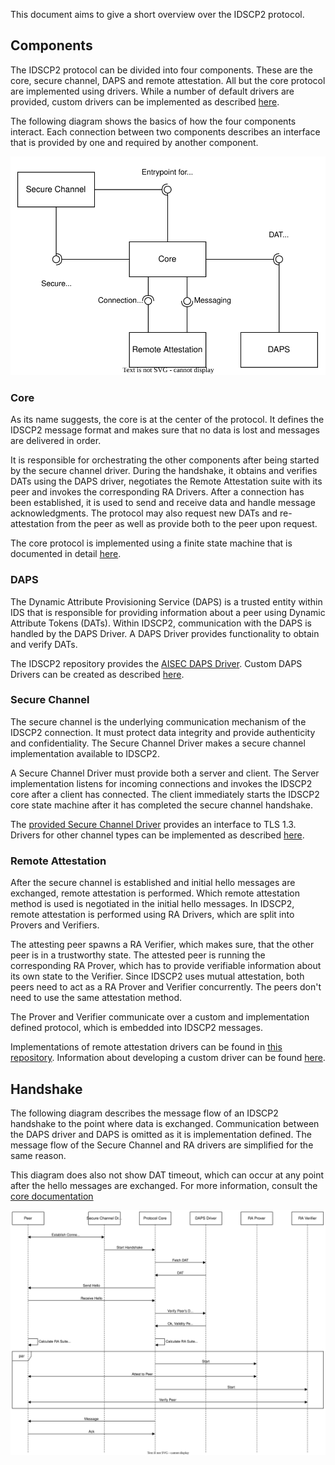This document aims to give a short overview over the IDSCP2 protocol.

## Components

The IDSCP2 protocol can be divided into four components.
These are the core, secure channel, DAPS and remote attestation.
All but the core protocol are implemented using drivers.
While a number of default drivers are provided, custom drivers can be implemented as described
[here](IDSCP2-Driver-Development).

The following diagram shows the basics of how the four components interact.
Each connection between two components describes an interface that is provided by one and required by another component.

![](images/components.drawio.svg)

### Core

As its name suggests, the core is at the center of the protocol.
It defines the IDSCP2 message format and makes sure that no data is lost and messages are
delivered in order.

It is responsible for orchestrating the other components after being started by the secure channel
driver.
During the handshake, it obtains and verifies DATs using the DAPS driver, negotiates the Remote
Attestation suite with its peer and invokes the corresponding RA Drivers.
After a connection has been established, it is used to send and receive data and handle message
acknowledgments.
The protocol may also request new DATs and re-attestation from the peer as well as provide both to
the peer upon request.

The core protocol is implemented using a finite state machine that is documented in detail
[here](IDSCP2-Core).

### DAPS

The Dynamic Attribute Provisioning Service (DAPS) is a trusted entity within IDS that is
responsible for providing information about a peer using Dynamic Attribute Tokens (DATs).
Within IDSCP2, communication with the DAPS is handled by the DAPS Driver.
A DAPS Driver provides functionality to obtain and verify DATs.

The IDSCP2 repository provides the [AISEC DAPS Driver](AISEC-DAPS-Driver).
Custom DAPS Drivers can be created as described
[here](IDSCP2-Driver-Development#custom-daps-driver).

### Secure Channel

The secure channel is the underlying communication mechanism of the IDSCP2 connection.
It must protect data integrity and provide authenticity and confidentiality.
The Secure Channel Driver makes a secure channel implementation available to IDSCP2.

A Secure Channel Driver must provide both a server and client.
The Server implementation listens for incoming connections and invokes the IDSCP2 core after a
client has connected.
The client immediately starts the IDSCP2 core state machine after it has completed the secure
channel handshake.

The [provided Secure Channel Driver](TLS1.3-Secure-Channel-Driver) provides an interface to
TLS 1.3.
Drivers for other channel types can be implemented as described
[here](IDSCP2-Driver-Development#custom-secure-channel).

### Remote Attestation

After the secure channel is established and initial hello messages are exchanged, remote
attestation is performed.
Which remote attestation method is used is negotiated in the initial hello messages.
In IDSCP2, remote attestation is performed using RA Drivers, which are split into Provers and
Verifiers.

The attesting peer spawns a RA Verifier, which makes sure, that the other peer is in a trustworthy
state.
The attested peer is running the corresponding RA Prover, which has to provide verifiable
information about its own state to the Verifier.
Since IDSCP2 uses mutual attestation, both peers need to act as a RA Prover and Verifier
concurrently.
The peers don't need to use the same attestation method.

The Prover and Verifier communicate over a custom and implementation defined protocol, which
is embedded into IDSCP2 messages.

Implementations of remote attestation drivers can be found in
[this repository](https://github.com/industrial-data-space/idscp2-rat-drivers/tree/develop).
Information about developing a custom driver can be found
[here](IDSCP2-Driver-Development#custom-ra-driver).

## Handshake

The following diagram describes the message flow of an IDSCP2 handshake to the point where data is
exchanged.
Communication between the DAPS driver and DAPS is omitted as it is implementation defined.
The message flow of the Secure Channel and RA drivers are simplified for the same reason.

This diagram does also not show DAT timeout, which can occur at any point after the hello messages
are exchanged.
For more information, consult the [core documentation](IDSCP2-Core)

![](images/exampleHandshake.drawio.svg)